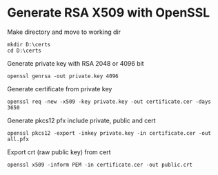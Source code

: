 # Generate RSA X509  with OpenSSL

Make directory and move to working dir

```shell
mkdir D:\certs
cd D:\certs
```

Generate private key with RSA 2048 or 4096 bit

```shell
openssl genrsa -out private.key 4096
```

Generate certificate from private key 

```shell
openssl req -new -x509 -key private.key -out certificate.cer -days 3650
```

Generate pkcs12 pfx include private, public and cert

```shell
openssl pkcs12 -export -inkey private.key -in certificate.cer -out all.pfx
```

Export crt (raw public key) from cert

```shell
openssl x509 -inform PEM -in certificate.cer -out public.crt
```

